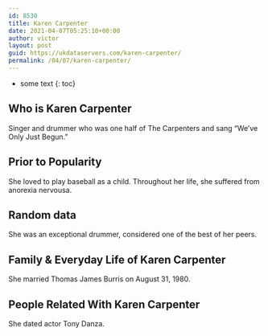 ```yaml
---
id: 8530
title: Karen Carpenter
date: 2021-04-07T05:25:10+00:00
author: victor
layout: post
guid: https://ukdataservers.com/karen-carpenter/
permalink: /04/07/karen-carpenter/
---
```


* some text
{: toc}


## Who is Karen Carpenter



Singer and drummer who was one half of The Carpenters and sang &#8220;We&#8217;ve Only Just Begun.&#8221;

                
                
                
## Prior to Popularity



She loved to play baseball as a child. Throughout her life, she suffered from anorexia nervousa.

                
                
                
## Random data



She was an exceptional drummer, considered one of the best of her peers.

                
                
                
## Family & Everyday Life of Karen Carpenter



She married Thomas James Burris on August 31, 1980.

                
                
                
## People Related With Karen Carpenter



She dated actor Tony Danza. 

                
              
            
          
          
          